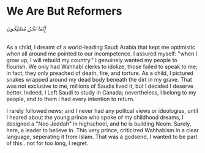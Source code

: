 # We Are But Reformers
###### إِنَّمَا نَحْنُ مُصْلِحُونَ 
As a child, I dreamt of a world-leading Saudi Arabia that kept me optimistic when all around me pointed to our incompetence.
I assured myself:  "when I grow up, I will rebuild my country." I genuinely wanted my people to flourish.
We only had Wahhabi clerks to idolize, those failed to speak to me; in fact, they only preached of death, fire, and torture. 
As a child, I pictured snakes wrapped around my dead body beneath the dirt in my grave. 
That was not exclusive to me, millions of Saudis lived it, but I decided I
deserve better.
Indeed, I Left Saudi to study in Canada; nevertheless, I belong to my people, and to
them I had every intention to return.     


I rarely followed news; and I never had any politcal views or ideologies, until
I heared about the young prince who spoke of my childhood dreams, I designed a
"Neo Jeddah" in highschool, and he is building Neom. Surely, here, a leader to
believe in. This very prince, criticized Wahhabism in a clear
language, seperating it from Islam. That was a godsend, I wanted to be part of
this.. not for too long, I regret.    
